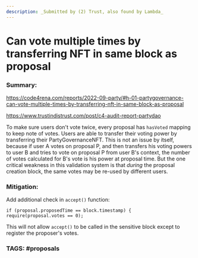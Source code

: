 ```yaml
---
description: _Submitted by (2) Trust, also found by Lambda_
---
```


# Can vote multiple times by transferring NFT in same block as proposal

### Summary:
https://code4rena.com/reports/2022-09-party/#h-01-partygovernance-can-vote-multiple-times-by-transferring-nft-in-same-block-as-proposal

https://www.trustindistrust.com/post/c4-audit-report-partydao

To make sure users don't vote twice, every proposal has `hasVoted` mapping to keep note of votes. Users are able to transfer their voting power by transferring their PartyGovernanceNFT. This is not an issue by itself, because if user A votes on proposal P, and then transfers his voting powers to user B and tries to vote on proposal P from user B's context, the number of votes calculated for B's vote is his power at proposal time. But the one critical weakness in this validation system is that _during_ the proposal creation block, the same votes may be re-used by different users.

### Mitigation:
Add additional check in `accept()` function:
```solidity
if (proposal.proposedTime == block.timestamp) {
require(proposal.votes == 0);
```
This will not allow `accept()` to be called in the sensitive block except to register the proposer's votes.

### TAGS:  #proposals
